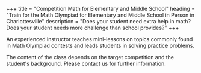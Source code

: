 +++
title = "Competition Math for Elementary and Middle School"
heading = "Train for the Math Olympiad for Elementary and Middle School in Person in Charlottesville"
description = "Does your student need extra help in math? Does your student needs more challenge than school provides?"
+++

An experienced instructor teaches mini-lessons on topics commonly found in Math Olympiad contests and leads students in solving practice problems.

The content of the class depends on the target competition and the student's background. Please contact us for further information. 